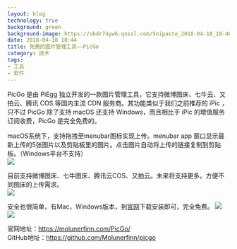```yaml
---
layout: blog
technology: true
background: green
background-image: https://obdr74yw6.qnssl.com/Snipaste_2018-04-18_18-46-03.png
date: 2018-04-18 18:44
title: 免费的图片管理工具——PicGo
category: 技术
tags:
- 工具
- 软件
---
```


PicGo 是由 PiEgg 独立开发的一款图片管理工具，它支持微博图床、七牛云、又拍云、腾讯 COS 等国内主流 CDN 服务商。其功能类似于我们之前推荐的 iPic ，只不过 PicGo 除了支持 macOS 还支持 Windows，而且相比于 iPic 的增值服务订阅收费，PicGo 是完全免费的。  

macOS系统下，支持拖拽至menubar图标实现上传。menubar app 窗口显示最新上传的5张图片以及剪贴板里的图片。点击图片自动将上传的链接复制到剪贴板。（Windows平台不支持）  
![](https://ws1.sinaimg.cn/large/c5095e03gy1fqgzuzy60hj20m60cewf0.jpg)  

目前支持微博图床、七牛图床、腾讯云COS、又拍云。未来将支持更多。方便不同图床的上传需求。  
![](https://ws1.sinaimg.cn/large/c5095e03gy1fqgzvlazwgj20p40f041p.jpg)  

安全也很简单，有Mac，Windows版本，到[官网][1]下载安装即可，完全免费。
![](https://ws1.sinaimg.cn/large/c5095e03gy1fqgzxa1a6rj20e50a6t99.jpg)  
![](https://ws1.sinaimg.cn/large/c5095e03gy1fqgzxa5abxj20e50a074n.jpg)  

官网地址：https://molunerfinn.com/PicGo/  
GitHub地址：https://github.com/Molunerfinn/picgo

  [1]: https://molunerfinn.com/PicGo/
